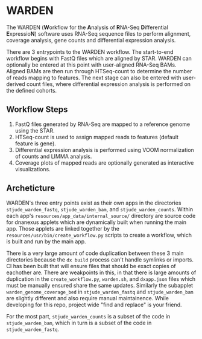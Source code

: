 # WARDEN

The WARDEN (**W**orkflow for the **A**nalysis of **R**NA-Seq **D**ifferential **E**xpressio**N**) software uses RNA-Seq sequence files to perform alignment, coverage analysis, gene counts and differential expression analysis.

There are 3 entrypoints to the WARDEN workflow. The start-to-end workflow begins with FastQ files which are aligned by STAR. WARDEN can optionally be entered at this point with user-aligned RNA-Seq BAMs. Aligned BAMs are then run through HTSeq-count to determine the number of reads mapping to features. The next stage can also be entered with user-derived count files, where differential expression analysis is performed on the defined cohorts.

## Workflow Steps

1. FastQ files generated by RNA-Seq are mapped to a reference genome using the STAR.
2. HTSeq-count is used to assign mapped reads to features (default feature is gene).
3. Differential expression analysis is performed using VOOM normalization of counts and
LIMMA analysis.
4. Coverage plots of mapped reads are optionally generated as interactive visualizations.

## Archeticture

WARDEN's three entry points exist as their own apps in the directories `stjude_warden_fastq`, `stjude_warden_bam`, and `stjude_warden_counts`. Within each app's `resources/app_data/internal_source/` directory are source code for dnanexus applets which are dynamically built when running the main app. Those applets are linked together by the `resources/usr/bin/create_workflow.py` scripts to create a workflow, which is built and run by the main app.

There is a very large amount of code duplication between these 3 main directories because the `dx build` process can't handle symlinks or imports. CI has been built that will ensure files that should be exact copies of eachother are. There are weakpoints in this, in that there is large amounts of duplication in the `create_workflow.py`, `warden.sh`, and `dxapp.json` files which must be manually ensured share the same updates. Similarly the subapplet `warden_genome_coverage_bed` in `stjude_warden_fastq` and `stjude_warden_bam` are slightly different and also require manual maintainence. While developing for this repo, project wide "find and replace" is your friend.

For the most part, `stjude_warden_counts` is a subset of the code in `stjude_warden_bam`, which in turn is a subset of the code in `stjude_warden_fastq`.
